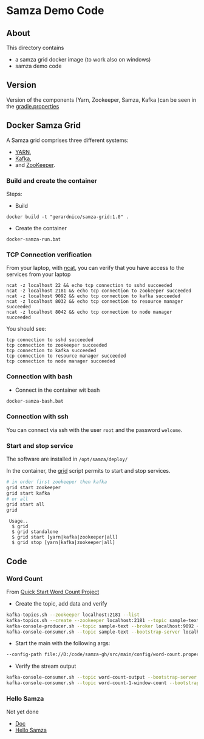 # Samza Demo Code

## About

This directory contains
  * a samza grid docker image (to work also on windows)
  * samza demo code

## Version

Version of the components (Yarn, Zookeeper, Samza, Kafka )can be seen in the [gradle.properties](gradle.properties) 

## Docker Samza Grid

A Samza grid comprises three different systems: 
  * [YARN](http://hadoop.apache.org/docs/current/hadoop-yarn/hadoop-yarn-site/YARN.html), 
  * [Kafka](http://kafka.apache.org/), 
  * and [ZooKeeper](http://zookeeper.apache.org/). 

### Build and create the container
Steps:
  * Build 
```dos
docker build -t "gerardnico/samza-grid:1.0" .
```
  * Create the container
```dos
docker-samza-run.bat
```

### TCP Connection verification

From your laptop, with [ncat](https://gerardnico.com/network/netcat), you can verify that you have access to the services from your laptop
```dos
ncat -z localhost 22 && echo tcp connection to sshd succeeded
ncat -z localhost 2181 && echo tcp connection to zookeeper succeeded
ncat -z localhost 9092 && echo tcp connection to kafka succeeded
ncat -z localhost 8032 && echo tcp connection to resource manager succeeded
ncat -z localhost 8042 && echo tcp connection to node manager succeeded
```
You should see:
```text
tcp connection to sshd succeeded
tcp connection to zookeeper succeeded
tcp connection to kafka succeeded
tcp connection to resource manager succeeded
tcp connection to node manager succeeded
```

### Connection with bash

  * Connect in the container wit bash
```bash
docker-samza-bash.bat
```

### Connection with ssh

You can connect via ssh with the user `root` and the password `welcome`.

### Start and stop service

The software are installed in `/opt/samza/deploy/`

In the container, the [grid](./scripts/grid) script permits to start and stop services. 
```bash
# in order first zookeeper then kafka
grid start zookeeper
grid start kafka
# or all
grid start all
grid
```
```text
 Usage..
  $ grid
  $ grid standalone
  $ grid start [yarn|kafka|zookeeper|all]
  $ grid stop [yarn|kafka|zookeeper|all]
```



## Code

### Word Count
From [Quick Start Word Count Project](http://samza.apache.org/startup/quick-start/latest/samza.html)

  * Create the topic, add data and verify
```bash
kafka-topics.sh --zookeeper localhost:2181 --list
kafka-topics.sh --create --zookeeper localhost:2181 --topic sample-text --partition 1 --replication-factor 1
kafka-console-producer.sh --topic sample-text --broker localhost:9092 < ./data/sample-text.txt
kafka-console-consumer.sh --topic sample-text --bootstrap-server localhost:9092 --from-beginning
```
  * Start the main with the following args:
```bash
--config-path file://D:/code/samza-gh/src/main/config/word-count.properties
```
  * Verify the stream output
```bash
kafka-console-consumer.sh --topic word-count-output --bootstrap-server localhost:9092 --from-beginning
kafka-console-consumer.sh --topic word-count-1-window-count --bootstrap-server localhost:9092 --from-beginning
```

### Hello Samza

Not yet done

  * [Doc](http://samza.apache.org/startup/code-examples/latest/samza.html)
  * [Hello Samza](http://samza.apache.org/startup/hello-samza/0.10/)
  



  